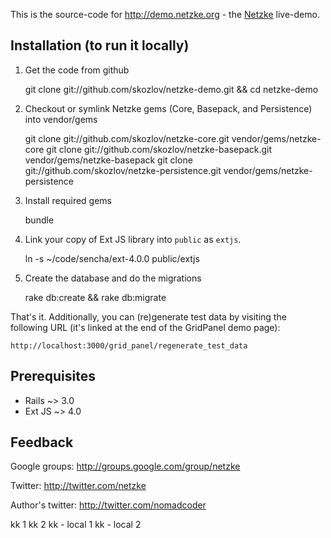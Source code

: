 This is the source-code for http://demo.netzke.org - the [Netzke](http://netzke.org) live-demo.

## Installation (to run it locally)

1. Get the code from github

    git clone git://github.com/skozlov/netzke-demo.git && cd netzke-demo

2. Checkout or symlink Netzke gems (Core, Basepack, and Persistence) into vendor/gems

    git clone git://github.com/skozlov/netzke-core.git vendor/gems/netzke-core
    git clone git://github.com/skozlov/netzke-basepack.git vendor/gems/netzke-basepack
    git clone git://github.com/skozlov/netzke-persistence.git vendor/gems/netzke-persistence

3. Install required gems

    bundle

4. Link your copy of Ext JS library into `public` as `extjs`.

    ln -s ~/code/sencha/ext-4.0.0 public/extjs

5. Create the database and do the migrations

    rake db:create && rake db:migrate

That's it. Additionally, you can (re)generate test data by visiting the following URL (it's linked at the end of the GridPanel demo page):

    http://localhost:3000/grid_panel/regenerate_test_data

## Prerequisites

* Rails ~> 3.0
* Ext JS ~> 4.0

## Feedback

Google groups:
http://groups.google.com/group/netzke

Twitter:
http://twitter.com/netzke

Author's twitter:
http://twitter.com/nomadcoder

kk 1
kk 2
kk - local 1
kk - local 2